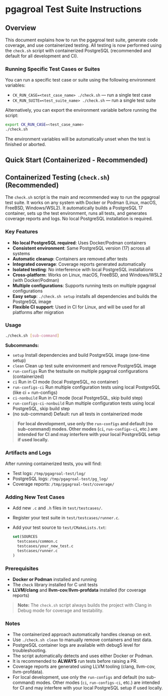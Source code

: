 # pgagroal Test Suite Instructions

## Overview


This document explains how to run the pgagroal test suite, generate code coverage, and use containerized testing. All testing is now performed using the `check.sh` script with containerized PostgreSQL (recommended and default for all development and CI).
### Running Specific Test Cases or Suites

You can run a specific test case or suite using the following environment variables:

- `CK_RUN_CASE=<test_case_name> ./check.sh` — run a single test case
- `CK_RUN_SUITE=<test_suite_name> ./check.sh` — run a single test suite

Alternatively, you can export the environment variable before running the script:

```sh
export CK_RUN_CASE=<test_case_name>
./check.sh
```

The environment variables will be automatically unset when the test is finished or aborted.

## Quick Start (Containerized - Recommended)

## Containerized Testing (`check.sh`) (Recommended)

The `check.sh` script is the main and recommended way to run the pgagroal test suite. It works on any system with Docker or Podman (Linux, macOS, FreeBSD, Windows/WSL2). It automatically builds a PostgreSQL 17 container, sets up the test environment, runs all tests, and generates coverage reports and logs. No local PostgreSQL installation is required.

### Key Features

- **No local PostgreSQL required**: Uses Docker/Podman containers
- **Consistent environment**: Same PostgreSQL version (17) across all systems
- **Automatic cleanup**: Containers are removed after tests
- **Integrated coverage**: Coverage reports generated automatically
- **Isolated testing**: No interference with local PostgreSQL installations
- **Cross-platform**: Works on Linux, macOS, FreeBSD, and Windows/WSL2 (with Docker/Podman)
- **Multiple configurations**: Supports running tests on multiple pgagroal configurations
- **Easy setup**: `./check.sh setup` installs all dependencies and builds the PostgreSQL image
- **Flexible CI support**: Used in CI for Linux, and will be used for all platforms after migration

### Usage

```sh
./check.sh [sub-command]
```


**Subcommands:**

- `setup`                  Install dependencies and build PostgreSQL image (one-time setup)
- `clean`                  Clean up test suite environment and remove PostgreSQL image
- `run-configs`            Run the testsuite on multiple pgagroal configurations (containerized)
- `ci`                     Run in CI mode (local PostgreSQL, no container)
- `run-configs-ci`         Run multiple configuration tests using local PostgreSQL (like ci + run-configs)
- `ci-nonbuild`            Run in CI mode (local PostgreSQL, skip build step)
- `run-configs-ci-nonbuild` Run multiple configuration tests using local PostgreSQL, skip build step
- (no sub-command)         Default: run all tests in containerized mode

> **For local development, use only the `run-configs` and default (no sub-command) modes. Other modes (`ci`, `run-configs-ci`, etc.) are intended for CI and may interfere with your local PostgreSQL setup if used locally.**

### Artifacts and Logs

After running containerized tests, you will find:

- Test logs: `/tmp/pgagroal-test/log/`
- PostgreSQL logs: `/tmp/pgagroal-test/pg_log/`
- Coverage reports: `/tmp/pgagroal-test/coverage/`

### Adding New Test Cases

- Add new `.c` and `.h` files in `test/testcases/`.
- Register your test suite in `test/testcases/runner.c`.
- Add your test source to `test/CMakeLists.txt`:

    ```cmake
    set(SOURCES
      testcases/common.c
      testcases/your_new_test.c
      testcases/runner.c
    )
    ```



### Prerequisites

- **Docker or Podman** installed and running
- The `check` library installed for C unit tests
- **LLVM/clang** and **llvm-cov**/**llvm-profdata** installed (for coverage reports)

> **Note:** The `check.sh` script always builds the project with Clang in Debug mode for coverage and testability.



### Notes

- The containerized approach automatically handles cleanup on exit.
- Use `./check.sh clean` to manually remove containers and test data.
- PostgreSQL container logs are available with debug5 level for troubleshooting.
- The script automatically detects and uses either Docker or Podman.
- It is recommended to **ALWAYS** run tests before raising a PR.
- Coverage reports are generated using LLVM tooling (clang, llvm-cov, llvm-profdata).
- For local development, use only the `run-configs` and default (no sub-command) modes. Other modes (`ci`, `run-configs-ci`, etc.) are intended for CI and may interfere with your local PostgreSQL setup if used locally.
